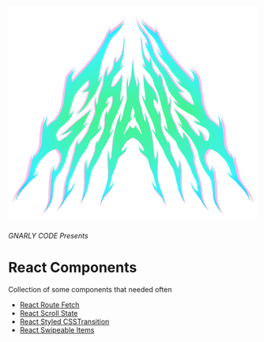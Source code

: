 <p align="center"><img src="https://github.com/gnarlycode/gnarly-assets/blob/master/gnarly-logo-600.png?raw=true" /></p>


###### _GNARLY CODE_ Presents

# React Components

Collection of some components that needed often

* [React Route Fetch](https://github.com/gnarlycode/react-components/tree/master/packages/react-route-fetch)
* [React Scroll State](https://github.com/gnarlycode/react-components/tree/master/packages/react-scroll-state)
* [React Styled CSSTransition](https://github.com/gnarlycode/react-components/tree/master/packages/react-styled-css-transition)
* [React Swipeable Items](https://github.com/gnarlycode/react-components/tree/master/packages/react-swipeable-items)
